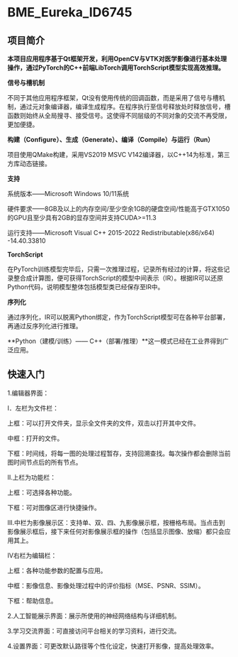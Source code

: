 # BME_Eureka_ID6745

## 项目简介

**本项目应用程序基于Qt框架开发，利用OpenCV与VTK对医学影像进行基本处理操作，通过PyTorch的C++前端LibTorch调用TorchScript模型实现高效推理。**

**信号与槽机制**

不同于其他应用程序框架，Qt没有使用传统的回调函数，而是采用了信号与槽机制，通过元对象编译器，编译生成程序。在程序执行至信号释放处时释放信号，槽函数则始终从全局搜寻、接受信号。这使得不同层级的不同对象的交流不再受限，更加便捷。

**构建（Configure）、生成（Generate）、编译（Compile）与运行（Run）**

项目使用QMake构建，采用VS2019 MSVC V142编译器，以C++14为标准，第三方库动态链接。

**支持**

系统版本——Microsoft Windows 10/11系统

硬件要求——8GB及以上的内存空间/至少空余1GB的硬盘空间/性能高于GTX1050的GPU且至少具有2GB的显存空间并支持CUDA>=11.3

运行支持——Microsoft Visual C++ 2015-2022 Redistributable(x86/x64) -14.40.33810

**TorchScript**

在PyTorch训练模型完毕后，只需一次推理过程，记录所有经过的计算，将这些记录整合成计算图，便可获得TorchScript的模型中间表示（IR）。根据IR可以还原Python代码，说明模型整体包括模型类已经保存至IR中。

**序列化**

通过序列化，IR可以脱离Python绑定，作为TorchScript模型可在各种平台部署，再通过反序列化进行推理。

**Python（建模/训练）—— C++（部署/推理）**这一模式已经在工业界得到广泛应用。

## 快速入门

1.编辑器界面：

I．左栏为文件栏：

上框：可以打开文件夹，显示全文件夹的文件，双击以打开其中文件。

中框：打开的文件。

下框：时间线，将每一图的处理过程暂存，支持回溯查找。每次操作都会删除当前图时间节点后的所有节点。

II.上栏为功能栏：

上框：可选择各种功能。

下框：可对图像区进行快捷操作。   

III.中栏为影像展示区：支持单、双、四、九影像展示框，按栅格布局。当点击到影像展示框后，接下来任何对影像展示框的操作（包括显示图像、放缩）都只会应用其上。

IV右栏为编辑栏：

上框：各种功能参数的配置与应用。

中框：影像信息、影像处理过程中的评价指标（MSE、PSNR、SSIM）。

下框：帮助信息。

2.人工智能展示界面：展示所使用的神经网络结构与详细机制。

3.学习交流界面：可直接访问平台相关的学习资料，进行交流。

4.设置界面：可更改默认路径等个性化设定，快速打开影像，提高处理效率。

